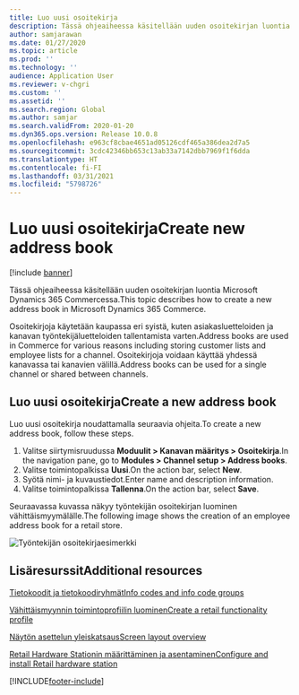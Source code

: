```yaml
---
title: Luo uusi osoitekirja
description: Tässä ohjeaiheessa käsitellään uuden osoitekirjan luontia Microsoft Dynamics 365 Commercessa.
author: samjarawan
ms.date: 01/27/2020
ms.topic: article
ms.prod: ''
ms.technology: ''
audience: Application User
ms.reviewer: v-chgri
ms.custom: ''
ms.assetid: ''
ms.search.region: Global
ms.author: samjar
ms.search.validFrom: 2020-01-20
ms.dyn365.ops.version: Release 10.0.8
ms.openlocfilehash: e963cf8cbae4651ad05126cdf465a386dea2d7a5
ms.sourcegitcommit: 3cdc42346bb653c13ab33a7142dbb7969f1f6dda
ms.translationtype: HT
ms.contentlocale: fi-FI
ms.lasthandoff: 03/31/2021
ms.locfileid: "5798726"
---
```

# <a name="create-new-address-book"></a><span data-ttu-id="7f24a-103">Luo uusi osoitekirja</span><span class="sxs-lookup"><span data-stu-id="7f24a-103">Create new address book</span></span>

[!include [banner](includes/banner.md)]

<span data-ttu-id="7f24a-104">Tässä ohjeaiheessa käsitellään uuden osoitekirjan luontia Microsoft Dynamics 365 Commercessa.</span><span class="sxs-lookup"><span data-stu-id="7f24a-104">This topic describes how to create a new address book in Microsoft Dynamics 365 Commerce.</span></span>

<span data-ttu-id="7f24a-105">Osoitekirjoja käytetään kaupassa eri syistä, kuten asiakasluetteloiden ja kanavan työntekijäluetteloiden tallentamista varten.</span><span class="sxs-lookup"><span data-stu-id="7f24a-105">Address books are used in Commerce for various reasons including storing customer lists and employee lists for a channel.</span></span> <span data-ttu-id="7f24a-106">Osoitekirjoja voidaan käyttää yhdessä kanavassa tai kanavien välillä.</span><span class="sxs-lookup"><span data-stu-id="7f24a-106">Address books can be used for a single channel or shared between channels.</span></span>

## <a name="create-a-new-address-book"></a><span data-ttu-id="7f24a-107">Luo uusi osoitekirja</span><span class="sxs-lookup"><span data-stu-id="7f24a-107">Create a new address book</span></span>

<span data-ttu-id="7f24a-108">Luo uusi osoitekirja noudattamalla seuraavia ohjeita.</span><span class="sxs-lookup"><span data-stu-id="7f24a-108">To create a new address book, follow these steps.</span></span>
 
1. <span data-ttu-id="7f24a-109">Valitse siirtymisruudussa **Moduulit \> Kanavan määritys \> Osoitekirja**.</span><span class="sxs-lookup"><span data-stu-id="7f24a-109">In the navigation pane, go to **Modules \> Channel setup \> Address books**.</span></span>
1. <span data-ttu-id="7f24a-110">Valitse toimintopalkissa **Uusi**.</span><span class="sxs-lookup"><span data-stu-id="7f24a-110">On the action bar, select **New**.</span></span>
1. <span data-ttu-id="7f24a-111">Syötä nimi- ja kuvaustiedot.</span><span class="sxs-lookup"><span data-stu-id="7f24a-111">Enter name and description information.</span></span>
1. <span data-ttu-id="7f24a-112">Valitse toimintopalkissa **Tallenna**.</span><span class="sxs-lookup"><span data-stu-id="7f24a-112">On the action bar, select **Save**.</span></span>

<span data-ttu-id="7f24a-113">Seuraavassa kuvassa näkyy työntekijän osoitekirjan luominen vähittäismyymälälle.</span><span class="sxs-lookup"><span data-stu-id="7f24a-113">The following image shows the creation of an employee address book for a retail store.</span></span>

![Työntekijän osoitekirjaesimerkki](media/address-books.png)

## <a name="additional-resources"></a><span data-ttu-id="7f24a-115">Lisäresurssit</span><span class="sxs-lookup"><span data-stu-id="7f24a-115">Additional resources</span></span>

[<span data-ttu-id="7f24a-116">Tietokoodit ja tietokoodiryhmät</span><span class="sxs-lookup"><span data-stu-id="7f24a-116">Info codes and info code groups</span></span>](info-codes-retail.md)           

[<span data-ttu-id="7f24a-117">Vähittäismyynnin toimintoprofiilin luominen</span><span class="sxs-lookup"><span data-stu-id="7f24a-117">Create a retail functionality profile</span></span>](retail-functionality-profile.md)      

[<span data-ttu-id="7f24a-118">Näytön asettelun yleiskatsaus</span><span class="sxs-lookup"><span data-stu-id="7f24a-118">Screen layout overview</span></span>](pos-screen-layouts.md)       

[<span data-ttu-id="7f24a-119">Retail Hardware Stationin määrittäminen ja asentaminen</span><span class="sxs-lookup"><span data-stu-id="7f24a-119">Configure and install Retail hardware station</span></span>](retail-hardware-station-configuration-installation.md)  


[!INCLUDE[footer-include](../includes/footer-banner.md)]
